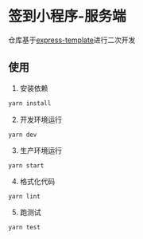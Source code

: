 # 签到小程序-服务端

仓库基于[express-template](https://github.com/ATQQ/express-template)进行二次开发

## 使用

1. 安装依赖
```sh
yarn install
```

2. 开发环境运行
```
yarn dev
```

3. 生产环境运行
```
yarn start
```

4. 格式化代码
```
yarn lint
```

5. 跑测试
```
yarn test
```
